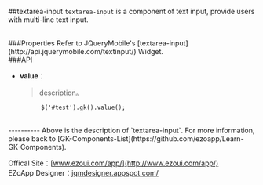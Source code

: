 ##textarea-input
`textarea-input` is a component of text input, provide users with multi-line text input.

<br/>
###Properties
Refer to JQueryMobile's [textarea-input](http://api.jquerymobile.com/textinput/) Widget.

<br/>
###API

- **value**：  
  	> description。

			$('#test').gk().value();


<br/>
----------
Above is the description of `textarea-input`. For more information, please back to [GK-Components-List](https://github.com/ezoapp/Learn-GK-Components).

Offical Site：[www.ezoui.com/app/](http://www.ezoui.com/app/)  
EZoApp Designer：[jqmdesigner.appspot.com/](http://jqmdesigner.appspot.com/)




